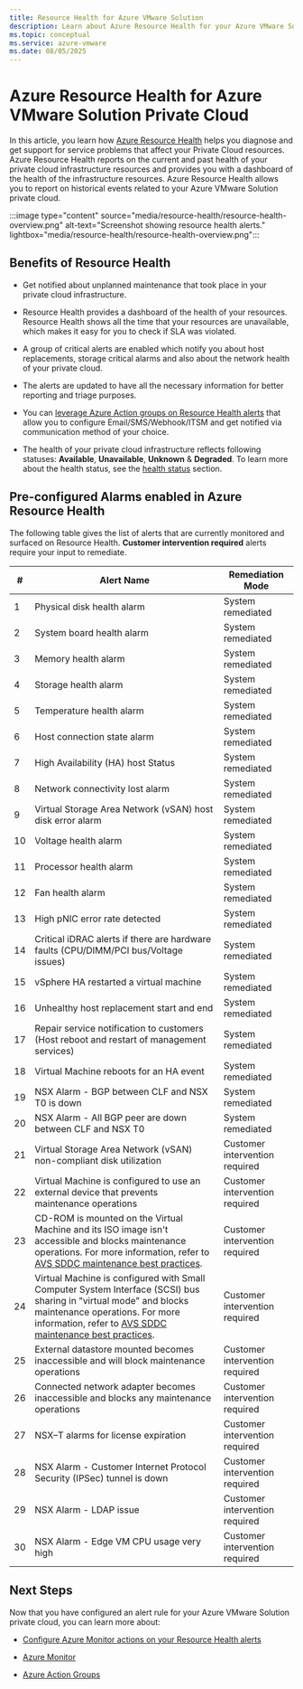 ```yaml
---
title: Resource Health for Azure VMware Solution
description: Learn about Azure Resource Health for your Azure VMware Solution private cloud.
ms.topic: conceptual
ms.service: azure-vmware
ms.date: 08/05/2025
---
```


# Azure Resource Health for Azure VMware Solution Private Cloud

In this article, you learn how [Azure Resource Health](/azure/service-health/resource-health-overview) helps you diagnose and get support for service problems that affect your Private Cloud resources. Azure Resource Health reports on the current and past health of your private cloud infrastructure resources and provides you with a dashboard of the health of the infrastructure resources. Azure Resource Health allows you to report on historical events related to your Azure VMware Solution private cloud.

:::image type="content" source="media/resource-health/resource-health-overview.png" alt-text="Screenshot showing resource health alerts." lightbox="media/resource-health/resource-health-overview.png":::

## Benefits of Resource Health

- Get notified about unplanned maintenance that took place in your private cloud infrastructure.

- Resource Health provides a dashboard of the health of your resources. Resource Health shows all the time that your resources are unavailable, which makes it easy for you to check if SLA was violated.

- A group of critical alerts are enabled which notify you about host replacements, storage critical alarms and also about the network health of your private cloud.

- The alerts are updated to have all the necessary information for better reporting and triage purposes.

- You can [leverage Azure Action groups on Resource Health alerts](./configure-alerts-for-azure-vmware-solution.md) that allow you to configure Email/SMS/Webhook/ITSM and get notified via communication method of your choice.

- The health of your private cloud infrastructure reflects following statuses: **Available**, **Unavailable**, **Unknown** & **Degraded**. To learn more about the health status, see the [health status](/azure/service-health/resource-health-overview#health-status) section.

## Pre-configured Alarms enabled in Azure Resource Health

The following table gives the list of alerts that are currently monitored and surfaced on Resource Health. **Customer intervention required** alerts require your input to remediate.

|#     |Alert Name                                                                                                                               |Remediation Mode |
|------|-----------------------------------------------------------------------------------------------------------------------------------------|-----------------|
|1     |Physical disk health alarm                                                                                                               |System remediated|
|2     |System board health alarm                                                                                                                |System remediated|
|3     |Memory health alarm                                                                                                                      |System remediated|
|4     |Storage health alarm                                                                                                                     |System remediated|
|5     |Temperature health alarm                                                                                                                 |System remediated|
|6     |Host connection state alarm                                                                                                              |System remediated|
|7     |High Availability (HA) host Status                                                                                                       |System remediated|
|8     |Network connectivity lost alarm                                                                                                          |System remediated|
|9     |Virtual Storage Area Network (vSAN) host disk error alarm                                                                                |System remediated|
|10    |Voltage health alarm                                                                                                                     |System remediated|
|11    |Processor health alarm                                                                                                                   |System remediated|
|12    |Fan health alarm                                                                                                                         |System remediated|
|13    |High pNIC error rate detected                                                                                                            |System remediated|
|14    |Critical iDRAC alerts if there are hardware faults (CPU/DIMM/PCI bus/Voltage issues)                                                     |System remediated|
|15    |vSphere HA restarted a virtual machine                                                                                                   |System remediated|
|16    |Unhealthy host replacement start and end                                                                                                 |System remediated|
|17    |Repair service notification to customers (Host reboot and restart of management services)                                                |System remediated|
|18    |Virtual Machine reboots for an HA event                                                                                                  |System remediated|
|19    |NSX Alarm - BGP between CLF and NSX T0 is down                                                                                          |System remediated|
|20    |NSX Alarm - All BGP peer are down between CLF and NSX T0                                                                                |System remediated|
|21    |Virtual Storage Area Network (vSAN) non-compliant disk utilization                                                                       |Customer intervention required|
|22    |Virtual Machine is configured to use an external device that prevents maintenance operations                                             |Customer intervention required|
|23    |CD-ROM is mounted on the Virtual Machine and its ISO image isn't accessible and blocks maintenance operations. For more information, refer to [AVS SDDC maintenance best practices](azure-vmware-solution-private-cloud-maintenance-best-practices.md#maintenance-operations-best-practices).                                                                                                      |Customer intervention required|
|24    |Virtual Machine is configured with Small Computer System Interface (SCSI) bus sharing in "virtual mode" and blocks maintenance operations. For more information, refer to [AVS SDDC maintenance best practices](azure-vmware-solution-private-cloud-maintenance-best-practices.md#maintenance-operations-best-practices).                                      |Customer intervention required|
|25    |External datastore mounted becomes inaccessible and will block maintenance operations                                                   |Customer intervention required|
|26    |Connected network adapter becomes inaccessible and blocks any maintenance operations                                                    |Customer intervention required|
|27    |NSX–T alarms for license expiration                                                                                                     |Customer intervention required|
|28    |NSX Alarm - Customer Internet Protocol Security (IPSec) tunnel is down                                                                  |Customer intervention required|
|29    |NSX Alarm - LDAP issue                                                                                                                  |Customer intervention required|
|30    |NSX Alarm - Edge VM CPU usage very high                                                                                                 |Customer intervention required|


## Next Steps

Now that you have configured an alert rule for your Azure VMware Solution private cloud, you can learn more about: 

-  [Configure Azure Monitor actions on your Resource Health alerts](./configure-alerts-for-azure-vmware-solution.md)

-  [Azure Monitor](/azure/azure-monitor/overview)

-  [Azure Action Groups](/azure/azure-monitor/alerts/action-groups)
